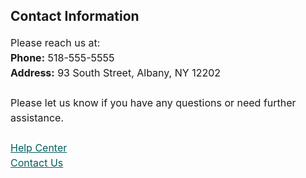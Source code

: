 <!-- Contact Info -->
<tr>
  <td class="content">
    <h2>Contact Information</h2>
    <p style="font-size: 16px; line-height: 1.5;">
      Please reach us at:<br>
      <strong>Phone:</strong> 518-555-5555<br>
      <strong>Address:</strong> 93 South Street, Albany, NY 12202<br><br>
      Please let us know if you have any questions or need further assistance.<br><br>
      <a href="https://example.com/help" style="color: #025d60; text-decoration: underline;">Help Center</a><br>
      <a href="https://example.com/contact" style="color: #025d60; text-decoration: underline;">Contact Us</a>
    </p>
  </td>
</tr>

